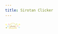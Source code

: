 ```yaml
---
title: Sirotan Clicker
---
```


<div id="SirotanClicker">
    <img src="/images/sirotan.jpg" width="50">
</div>
<script src="//cdnjs.cloudflare.com/ajax/libs/jquery/1.10.2/jquery.min.js"></script>
<script src="/js/sirotan_clicker.js"></script>